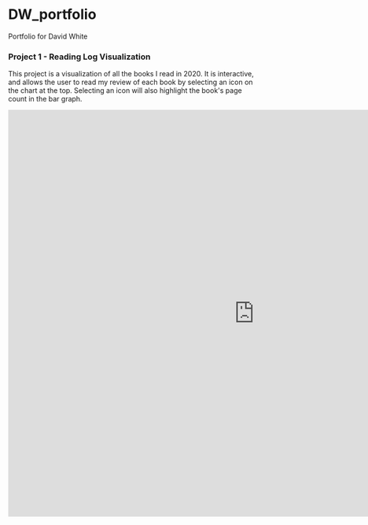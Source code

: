 # DW_portfolio
Portfolio for David White

### Project 1 - Reading Log Visualization

This project is a visualization of all the books I read in 2020. It is interactive, and allows the user to read my review of each book by selecting an icon on the chart at the top. Selecting an icon will also highlight the book's page count in the bar graph.

<iframe frameborder="0" allowtransparency="true" allowfullscreen="true" title="Data Visualization" marginheight="0" marginwidth="0" scrolling="no" style="display: block; width: 1000px; height: 827px; visibility: visible;" src="https://public.tableau.com/views/Books2020_16052071128230/Daves2020ReadingLog?%3Aembed=y&amp;%3AshowVizHome=no&amp;%3Adisplay_count=y&amp;%3Adisplay_static_image=y&amp;%3AbootstrapWhenNotified=true&amp;%3Alanguage=en&amp;:embed=y&amp;:showVizHome=n&amp;:apiID=host0#navType=0&amp;navSrc=Parse"></iframe>
